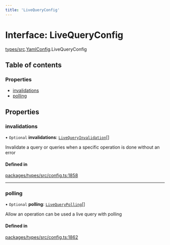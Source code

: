 ```yaml
---
title: 'LiveQueryConfig'
---
```


# Interface: LiveQueryConfig

[types/src](../modules/types_src).[YamlConfig](../modules/types_src.YamlConfig).LiveQueryConfig

## Table of contents

### Properties

- [invalidations](types_src.YamlConfig.LiveQueryConfig#invalidations)
- [polling](types_src.YamlConfig.LiveQueryConfig#polling)

## Properties

### invalidations

• `Optional` **invalidations**: [`LiveQueryInvalidation`](types_src.YamlConfig.LiveQueryInvalidation)[]

Invalidate a query or queries when a specific operation is done without an error

#### Defined in

[packages/types/src/config.ts:1858](https://github.com/Urigo/graphql-mesh/blob/master/packages/types/src/config.ts#L1858)

___

### polling

• `Optional` **polling**: [`LiveQueryPolling`](types_src.YamlConfig.LiveQueryPolling)[]

Allow an operation can be used a live query with polling

#### Defined in

[packages/types/src/config.ts:1862](https://github.com/Urigo/graphql-mesh/blob/master/packages/types/src/config.ts#L1862)
